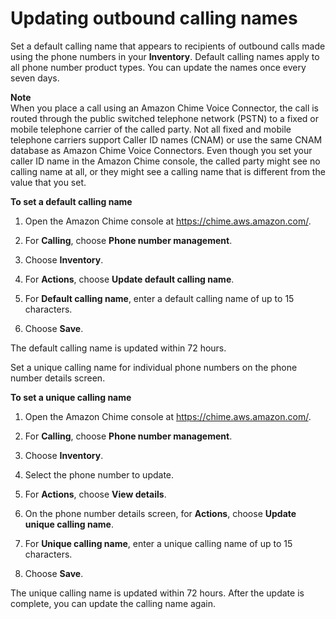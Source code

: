 # Updating outbound calling names<a name="calling-name"></a>

Set a default calling name that appears to recipients of outbound calls made using the phone numbers in your **Inventory**\. Default calling names apply to all phone number product types\. You can update the names once every seven days\.

**Note**  
When you place a call using an Amazon Chime Voice Connector, the call is routed through the public switched telephone network \(PSTN\) to a fixed or mobile telephone carrier of the called party\. Not all fixed and mobile telephone carriers support Caller ID names \(CNAM\) or use the same CNAM database as Amazon Chime Voice Connectors\. Even though you set your caller ID name in the Amazon Chime console, the called party might see no calling name at all, or they might see a calling name that is different from the value that you set\.

**To set a default calling name**

1. Open the Amazon Chime console at [https://chime\.aws\.amazon\.com/](https://chime.aws.amazon.com)\.

1. For **Calling**, choose **Phone number management**\.

1. Choose **Inventory**\.

1. For **Actions**, choose **Update default calling name**\.

1. For **Default calling name**, enter a default calling name of up to 15 characters\.

1. Choose **Save**\.

The default calling name is updated within 72 hours\.

Set a unique calling name for individual phone numbers on the phone number details screen\.

**To set a unique calling name**

1. Open the Amazon Chime console at [https://chime\.aws\.amazon\.com/](https://chime.aws.amazon.com)\.

1. For **Calling**, choose **Phone number management**\.

1. Choose **Inventory**\.

1. Select the phone number to update\.

1. For **Actions**, choose **View details**\.

1. On the phone number details screen, for **Actions**, choose **Update unique calling name**\.

1. For **Unique calling name**, enter a unique calling name of up to 15 characters\.

1. Choose **Save**\.

The unique calling name is updated within 72 hours\. After the update is complete, you can update the calling name again\.